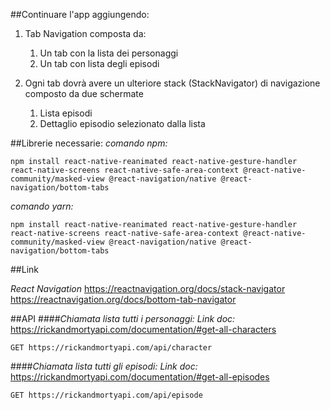 ##Continuare l'app aggiungendo:

1. Tab Navigation composta da:
	1. Un tab con la lista dei personaggi
	1. Un tab con lista degli episodi

1. Ogni tab dovrà avere un ulteriore stack (StackNavigator) di navigazione composto da due schermate
	1. Lista episodi
	1. Dettaglio episodio selezionato dalla lista



##Librerie necessarie:
*comando npm:*
```
npm install react-native-reanimated react-native-gesture-handler react-native-screens react-native-safe-area-context @react-native-community/masked-view @react-navigation/native @react-navigation/bottom-tabs
```

*comando yarn:*
```
npm install react-native-reanimated react-native-gesture-handler react-native-screens react-native-safe-area-context @react-native-community/masked-view @react-navigation/native @react-navigation/bottom-tabs
```

##Link

*React Navigation*
https://reactnavigation.org/docs/stack-navigator
https://reactnavigation.org/docs/bottom-tab-navigator


##API
####*Chiamata lista tutti i personaggi:*
*Link doc:* https://rickandmortyapi.com/documentation/#get-all-characters
```
GET https://rickandmortyapi.com/api/character
```
####*Chiamata lista tutti gli episodi:*
*Link doc:* https://rickandmortyapi.com/documentation/#get-all-episodes
```
GET https://rickandmortyapi.com/api/episode
```